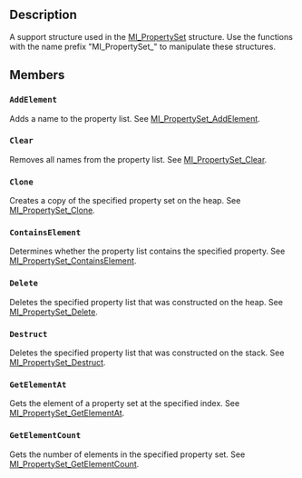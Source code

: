 ## Description

A support structure used in the
[MI_PropertySet](https://learn.microsoft.com/windows/desktop/api/mi/ns-mi-mi_propertyset) structure. Use the functions with the
name prefix "MI_PropertySet_" to manipulate these structures.

## Members

### `AddElement`

Adds a name to the property list. See
[MI_PropertySet_AddElement](https://learn.microsoft.com/previous-versions/windows/desktop/api/mi/nf-mi-mi_propertyset_addelement).

### `Clear`

Removes all names from the property list. See
[MI_PropertySet_Clear](https://learn.microsoft.com/previous-versions/windows/desktop/api/mi/nf-mi-mi_propertyset_clear).

### `Clone`

Creates a copy of the specified property set on the heap. See
[MI_PropertySet_Clone](https://learn.microsoft.com/previous-versions/windows/desktop/api/mi/nf-mi-mi_propertyset_clone).

### `ContainsElement`

Determines whether the property list contains the specified property. See
[MI_PropertySet_ContainsElement](https://learn.microsoft.com/previous-versions/windows/desktop/api/mi/nf-mi-mi_propertyset_containselement).

### `Delete`

Deletes the specified property list that was constructed on the heap. See
[MI_PropertySet_Delete](https://learn.microsoft.com/previous-versions/windows/desktop/api/mi/nf-mi-mi_propertyset_delete).

### `Destruct`

Deletes the specified property list that was constructed on the stack. See
[MI_PropertySet_Destruct](https://learn.microsoft.com/previous-versions/windows/desktop/api/mi/nf-mi-mi_propertyset_destruct).

### `GetElementAt`

Gets the element of a property set at the specified index. See
[MI_PropertySet_GetElementAt](https://learn.microsoft.com/previous-versions/windows/desktop/api/mi/nf-mi-mi_propertyset_getelementat).

### `GetElementCount`

Gets the number of elements in the specified property set. See
[MI_PropertySet_GetElementCount](https://learn.microsoft.com/previous-versions/windows/desktop/api/mi/nf-mi-mi_propertyset_getelementcount).